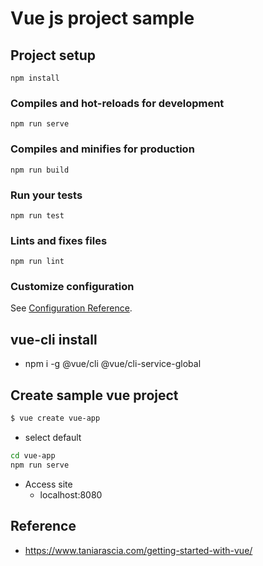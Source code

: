 # Vue js project sample

## Project setup
```
npm install
```

### Compiles and hot-reloads for development
```
npm run serve
```

### Compiles and minifies for production
```
npm run build
```

### Run your tests
```
npm run test
```

### Lints and fixes files
```
npm run lint
```

### Customize configuration
See [Configuration Reference](https://cli.vuejs.org/config/).

## vue-cli install

* npm i -g @vue/cli @vue/cli-service-global

## Create sample vue project

```bash
$ vue create vue-app
```
* select default

```bash
cd vue-app
npm run serve
```

* Access site
  * localhost:8080

## Reference

* https://www.taniarascia.com/getting-started-with-vue/